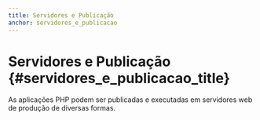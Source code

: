 ```yaml
---
title: Servidores e Publicação
anchor: servidores_e_publicacao
---
```


# Servidores e Publicação {#servidores_e_publicacao_title}

As aplicações PHP podem ser publicadas e executadas em servidores web de produção de diversas formas.